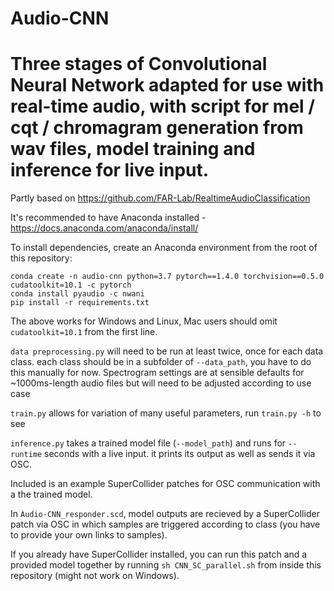 # Audio-CNN

# Three stages of Convolutional Neural Network adapted for use with real-time audio, with script for mel / cqt / chromagram generation from wav files, model training and inference for live input.

Partly based on https://github.com/FAR-Lab/RealtimeAudioClassification

It's recommended to have Anaconda installed - https://docs.anaconda.com/anaconda/install/

To install dependencies, create an Anaconda environment from the root of this repository:
```
conda create -n audio-cnn python=3.7 pytorch==1.4.0 torchvision==0.5.0 cudatoolkit=10.1 -c pytorch 
conda install pyaudio -c nwani
pip install -r requirements.txt

```
The above works for Windows and Linux, Mac users should omit `cudatoolkit=10.1` from the first line.  

`data preprocessing.py` will need to be run at least twice, once for each data class. 
each class should be in a subfolder of `--data_path`, you have to do this manually for now. 
Spectrogram settings are at sensible defaults for ~1000ms-length audio files but will need 
to be adjusted according to use case

`train.py` allows for variation of many useful parameters, run `train.py -h` to see 

`inference.py` takes a trained model file (`--model_path`) and runs for `--runtime` seconds with a live input. it prints its output as well as sends it via OSC. 

Included is an example SuperCollider patches for OSC communication with a the trained model. 

In `Audio-CNN_responder.scd`, model outputs are recieved by a SuperCollider patch via OSC in which samples are triggered according to class (you have to provide your own links to samples).

If you already have SuperCollider installed, you can run this patch and a provided model together by running `sh CNN_SC_parallel.sh` from inside this repository (might not work on Windows).




